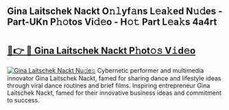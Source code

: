## Gina Laitschek Nackt O𝚗𝚕yf𝚊ns L𝚎a𝚔ed N𝚞𝚍es - Part-UKn P𝚑𝚘tos Vi𝚍𝚎o - H𝚘𝚝 Part L𝚎a𝚔s 4a4rt

# <h2><a href="http://kfa9a3f.oniu.top/?m=Gina+Laitschek+Nackt">🔗👉 🔴 Gina Laitschek Nackt P𝚑ot𝚘𝚜 V𝚒d𝚎o</a></h2>

[![Gina Laitschek Nackt Nu𝚍e𝚜](https://i.imgur.com/0qMVB7G.gif)](http://kfa9a3f.oniu.top/?m=Gina+Laitschek+Nackt)
Cybernetic performer and multimedia innovator Gina Laitschek Nackt, famed for sharing dance and lifestyle ideas through viral dance routines and brief films. Inspiring entrepreneur Gina Laitschek Nackt, famed for their innovative business ideas and commitment to success.  
